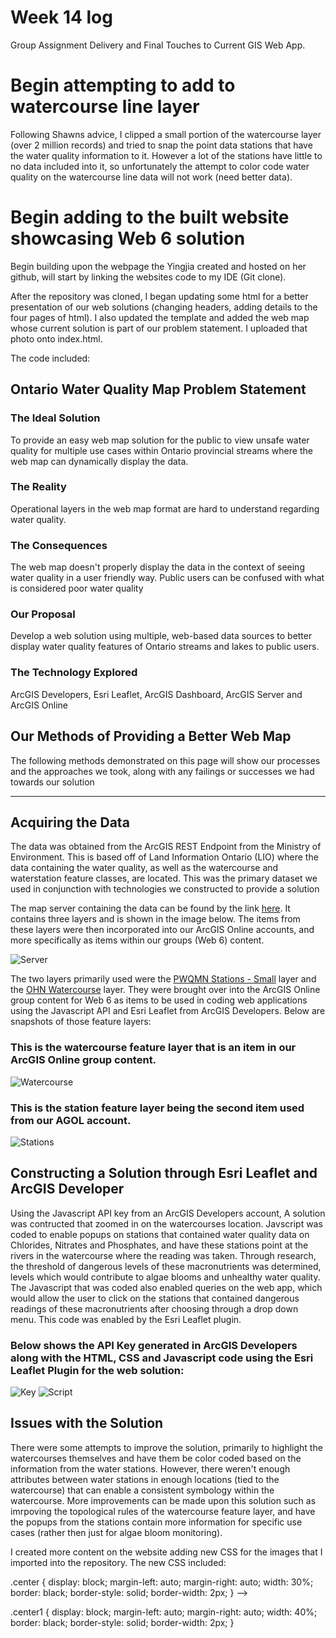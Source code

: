 # Week 14 log
Group Assignment Delivery and Final Touches to Current GIS Web App.

# Begin attempting to add to watercourse line layer
Following Shawns advice, I clipped a small portion of the watercourse layer (over 2 million records) and tried to snap the point data stations that have the water quality information to it.
However a lot of the stations have little to no data included into it, so unfortunately the attempt to color code water quality on the watercourse line data will not work (need better data).

# Begin adding to the built website showcasing Web 6 solution
Begin building upon the webpage the Yingjia created and hosted on her github, will start by linking the websites code to my IDE (Git clone).

After the repository was cloned, I began updating some html for a better presentation of our web solutions (changing headers, adding details to the four pages of html).
I also updated the template and added the web map whose current solution is part of our problem statement. I uploaded that photo onto index.html.

The code included:

<div class="row">
  <div class="main">
    <h2>Ontario Water Quality Map Problem Statement</h2>
    <h3>The Ideal Solution</h3>
    <p>To provide an easy web map solution for the public to view unsafe water quality for multiple use cases within Ontario provincial streams where the web map can dynamically display the data.</p>
    <h3>The Reality</h3>
    <p>Operational layers in the web map format are hard to understand regarding water quality.</p>
    <h3>The Consequences</h3>
    <p>The web map doesn't properly display the data in the context of seeing water quality in a user friendly way. Public users can be confused with what is considered poor water quality</p>
    <h3>Our Proposal</h3>
    <p>Develop a web solution using multiple, web-based data sources to better display water quality features of Ontario streams and lakes to public users.</p>
    <h3>The Technology Explored</h3>
    <p>ArcGIS Developers, Esri Leaflet, ArcGIS Dashboard, ArcGIS Server and ArcGIS Online</p>
  </div>
</div>

<div class="main">
  <h2>Our Methods of Providing a Better Web Map</h2>
  <p>The following methods demonstrated on this page will show our processes and the approaches we took, along with any failings or successes we had towards our solution</p>
  <hr></hr>
  <h2>Acquiring the Data</h2>
  <p>The data was obtained from the ArcGIS REST Endpoint from the Ministry of Environment. This is based off of Land Information Ontario (LIO) where the data containing the water quality, as well as the watercourse and waterstation
    feature classes, are located. This was the primary dataset we used in conjunction with technologies we constructed to provide a solution</p> 
  <p>The map server containing the data can be found by the link <a href="https://ws.lioservices.lrc.gov.on.ca/arcgis2/rest/services/MOE/PWQMN/MapServer">here</a>. It contains three layers and is shown in the image below. The items from these layers 
  were then incorporated into our ArcGIS Online accounts, and more specifically as items within our groups (Web 6) content.</p>
</div>

<img src=ArcGISServer.jpg alt="Server" class="center">

<div class="main">
  <p>The two layers primarily used were the <a href="https://ws.lioservices.lrc.gov.on.ca/arcgis2/rest/services/MOE/PWQMN/MapServer/0">PWQMN Stations - Small</a> layer and the <a href="https://ws.lioservices.lrc.gov.on.ca/arcgis2/rest/services/MOE/PWQMN/MapServer/2">OHN Watercourse</a>
    layer. They were brought over into the ArcGIS Online group content for Web 6 as items to be used in coding web applications using the Javascript API and Esri Leaflet from ArcGIS Developers. Below are snapshots of those feature layers:
</div>

<h3 class="main">This is the watercourse feature layer that is an item in our ArcGIS Online group content.</h3>
<img src=Watercourses.jpg alt="Watercourse" class="center">

<h3 class="main">This is the station feature layer being the second item used from our AGOL account.</h3>
<img src=StationLocations.jpg alt="Stations" class="center">

<div class="main">
  <h2>Constructing a Solution through Esri Leaflet and ArcGIS Developer</h2>
  <p>Using the Javascript API key from an ArcGIS Developers account, A solution was contructed that zoomed in on the watercourses location. Javscript was coded to enable popups on stations that contained
    water quality data on Chlorides, Nitrates and Phosphates, and have these stations point at the rivers in the watercourse where the reading was taken. 
    Through research, the threshold of dangerous levels of these macronutrients was determined, levels which would contribute to algae blooms and unhealthy water quality. The Javascript that was coded also enabled
    queries on the web app, which would allow the user to click on the stations that contained dangerous readings of these macronutrients after choosing through a drop down menu. This code was enabled by the Esri Leaflet plugin.
  </p>
</div>

<h3 class="main">Below shows the API Key generated in ArcGIS Developers along with the HTML, CSS and Javascript code using the Esri Leaflet Plugin for the web solution:</h3>
<img src=APIKey.jpg alt="Key" class="center">
<img src=LeafletScript.jpg alt="Script" class="center">

<br>

<div class="main">
  <h2>Issues with the Solution</h2>
  <p>There were some attempts to improve the solution, primarily to highlight the watercourses themselves and have them be color coded based on the information from the water stations. However, there weren't enough attributes between water stations in enough locations (tied to the watercourse)
    that can enable a consistent symbology within the watercourse. More improvements can be made upon this solution such as imrpoving the topological rules of the watercourse feature layer, and have the popups from the stations contain more information for specific use cases (rather then just
    for algae bloom monitoring).
  </p>
</div>

I created more content on the website adding new CSS for the images that I imported into the repository. The new CSS included:

.center {
  display: block;
  margin-left: auto;
  margin-right: auto;
  width: 30%;
  border: black;
  border-style: solid;
  border-width: 2px;
} -->

.center1 {
  display: block;
  margin-left: auto;
  margin-right: auto;
  width: 40%;
  border: black;
  border-style: solid;
  border-width: 2px;
}

